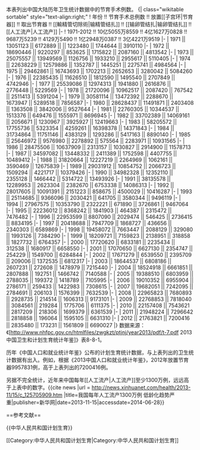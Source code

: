 本表列出中国大陆历年卫生统计数据中的节育手术例数。
{| class="wikitable sortable" style="text-align:right;"
! 年份 !! 节育手术总例数 !! 放置[[子宫环|节育器]] !! 取出节育器 !! [[輸精管切除術|输精管结扎]] !! [[输卵管结扎|输卵管结扎]] !! [[人工流产|人工流产]]
|-
! 1971-2012 !! 10亿5055万8559 !! 4亿1627万0828 !! 9687万5239 !! 4129万5490 !! 1亿2948万0387 !! 3亿4221万9519
|-
| 1971 || 13051123 || 6172889 ||  || 1223480 || 1744644 || 3910110
|-
| 1972 || 18690446 || 9220297 || 853625 || 1715822 || 2087160 || 4813542
|-
| 1973 || 25075557 || 13949569 || 1126756 || 1933210 || 2955617 || 5110405
|-
| 1974 || 22638229 || 12579886 || 1352787 || 1445251 || 2275741 || 4984564
|-
| 1975 || 29462861 || 16743693 || 1702213 || 2652653 || 3280042 || 5084260
|-
| 1976 || 22385435 || 11626510 || 1812590 || 1495540 || 2707849 || 4742946
|-
| 1977 || 25539086 || 12974313 || 1941880 || 2616876 || 2776448 || 5229569
|-
| 1978 || 21720096 || 10962517 || 2087420 || 767542 || 2511413 || 5391204
|-
| 1979 || 30581114 || 13472392 || 2288670 || 1673947 || 5289518 || 7856587
|-
| 1980 || 28628437 || 11491871 || 2403408 || 1363508 || 3842006 || 9527644
|-
| 1981 || 22760305 || 10344537 || 1513376 || 649476 || 1555971 || 8696945
|-
| 1982 || 33702389 || 14069161 || 2056671 || 1230967 || 3925927 || 12419663
|-
| 1983 || 58205572 || 17755736 || 5323354 || 4259261 || 16398378 || 14371843
|-
| 1984 || 31734864 || 11751146 || 4383129 || 1293286 || 5417163 || 8890140
|-
| 1985 || 25646972 || 9576980 || 2278892 || 575564 || 2283971 || 10931565
|-
| 1986 || 28475506 || 10637909 || 2313157 || 1030827 || 2914900 || 11578713
|-
| 1987 || 34597082 || 13448332 || 2411389 || 1752598 || 4407755 || 10489412
|-
| 1988 || 31820664 || 12227219 || 2264969 || 1062161 || 3590469 || 12675839
|-
| 1989 || 29031912 || 10854752 || 2066723 || 1509294 || 4221717 || 10379426
|-
| 1990 || 34982328 || 12352110 || 2355128 || 1466442 || 5314722 || 13493926
|-
| 1991 || 38135578 || 12289953 || 2623304 || 2382670 || 6753338 || 14086313
|-
| 1992 || 28017605 || 10091391 || 2151223 || 858675 || 4500029 || 10416287
|-
| 1993 || 25114685 || 9366096 || 2030421 || 641705 || 3580344 || 9496119
|-
| 1994 || 27967575 || 10353790 || 2322221 || 671890 || 3726861 || 9467064
|-
| 1995 || 22236012 || 8368242 || 1841903 || 464387 || 2315472 || 7476482
|-
| 1996 || 22953599 || 8807090 || 2029474 || 546425 || 2736415 || 8834195
|-
| 1997 || 20418688 || 7947709 || 1868727 || 436656 || 2340303 || 6589869
|-
| 1998 || 19458072 || 7663447 || 2088129 || 329080 || 1993126 || 7384290
|-
| 1999 || 18209721 || 7159823 || 2138951 || 318858 || 1827732 || 6764357
|-
| 2000 || 17720620 || 6833181 || 2235434 || 312538 || 1680917 || 6658550
|-
| 2001 || 17070650 || 6627130 || 2354747 || 254229 || 1549700 || 6284844
|-
| 2002 || 17671279 || 6539550 || 2395709 || 209006 || 1372535 || 6812317
|-
| 2003 || 18644537 || 6808186 || 2607231 || 272608 || 1478979 || 7215440
|-
| 2004 || 18524918 || 6661851 || 2807888 || 192751 || 1466742 || 7140588
|-
| 2005 || 19388510 || 6803959 || 2788035 || 199372 || 1418789 || 7105995
|-
| 2006 || 19010352 || 6955904 || 2786171 || 259433 || 1422983 || 7308615
|-
| 2007 || 19682051 || 7242095 || 2784691 || 206103 || 1576399 || 7632539
|-
| 2008 || 22965823 || 7680893 || 2928735 || 214514 || 1606313 || 9173101
|-
| 2009 || 22768853 || 7818040 || 3084561 || 219284 || 1775706 || 6111375
|-
| 2010 || 22157408 || 7543621 || 2817209 || 218306 || 1699379 || 6361539
|-
| 2011 || 21948224 || 7296642 || 2818858 || 196064 || 1595105 || 6631310
|-
| 2012 || 21763821 || 7200416 || 2835480 || 173231 || 1561809 || 6690027
|}
数据来源：《[http://www.nhfpc.gov.cn/htmlfiles/zwgkzt/ptjnj/year2013/pdf/t-7.pdf 2013中国卫生和计划生育统计年鉴]》表8-8-1。

历年《中国人口和就业统计年鉴》公布的计划生育统计数据，与上表列出的卫生统计数据有出入。例如，根据《2013中国人口和就业统计年鉴》，2012年放置节育器9957831例，高于上表列出的7200416例。

另据不完全统计，近年来中国每年[[人工流产|人工流产]]至少1300万例，远远高于上表中的数字。<ref>{{cite news |url = http://news.xinhuanet.com/health/2013-11/15/c_125705909.htm |title=我国每年人工流产1300万例 低龄化趋势严重|publisher=新华网|date=2013-11-15|accessdate=2014-06-28}}</ref>

==参考文献==
<references/>

{{中华人民共和国计划生育}}

[[Category:中华人民共和国计划生育|Category:中华人民共和国计划生育]]